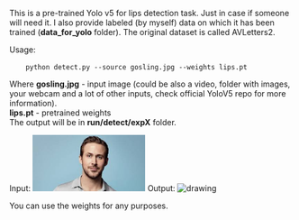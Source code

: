 This is a pre-trained Yolo v5 for lips detection task. Just in case if someone will need it. I also provide labeled (by myself) data on which it has been trained (<b>data_for_yolo</b> folder). The original dataset is called AVLetters2.

Usage:

```
    python detect.py --source gosling.jpg --weights lips.pt
```

Where <b>gosling.jpg</b> - input image (could be also a video, folder with images, your webcam and a lot of other inputs, check official YoloV5 repo for more information).<br>
<b>lips.pt</b> - pretrained weights<br>
The output will be in <b>run/detect/expX</b> folder.<br>

Input:
<img src="gosling.jpeg" alt="drawing" width="200"/>
Output:
<img src="gosling.out" alt="drawing" width="200"/>

You can use the weights for any purposes.